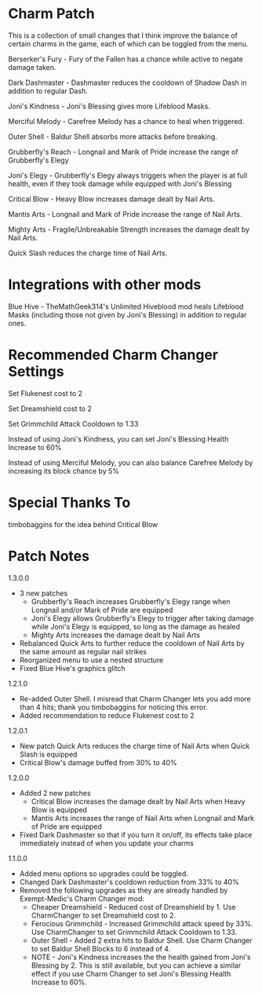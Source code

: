 # Charm Patch

This is a collection of small changes that I think improve the balance of certain charms in the game, each of which can be toggled from the menu.

Berserker's Fury - Fury of the Fallen has a chance while active to negate damage taken.

Dark Dashmaster - Dashmaster reduces the cooldown of Shadow Dash in addition to regular Dash.

Joni's Kindness - Joni's Blessing gives more Lifeblood Masks.

Merciful Melody - Carefree Melody has a chance to heal when triggered.

Outer Shell - Baldur Shell absorbs more attacks before breaking.


Grubberfly's Reach - Longnail and Marik of Pride increase the range of Grubberfly's Elegy

Joni's Elegy - Grubberfly's Elegy always triggers when the player is at full health, even if they took damage while equipped with Joni's Blessing


Critical Blow - Heavy Blow increases damage dealt by Nail Arts.

Mantis Arts - Longnail and Mark of Pride increase the range of Nail Arts.

Mighty Arts - Fragile/Unbreakable Strength increases the damage dealt by Nail Arts.

Quick Slash reduces the charge time of Nail Arts.

# Integrations with other mods

Blue Hive - TheMathGeek314's Unlimited Hiveblood mod heals Lifeblood Masks (including those not given by Joni's Blessing) in addition to regular ones. 

# Recommended Charm Changer Settings

Set Flukenest cost to 2

Set Dreamshield cost to 2

Set Grimmchild Attack Cooldown to 1.33

Instead of using Joni's Kindness, you can set Joni's Blessing Health Increase to 60%

Instead of using Merciful Melody, you can also balance Carefree Melody by increasing its block chance by 5%

# Special Thanks To
timbobaggins for the idea behind Critical Blow

# Patch Notes
1.3.0.0
-	3 new patches
	-	Grubberfly's Reach increases Grubberfly's Elegy range when Longnail and/or Mark of Pride are equipped
	-	Joni's Elegy allows Grubberfly's Elegy to trigger after taking damage while Joni's Elegy is equipped, so long as the damage as healed
	-	Mighty Arts increases the damage dealt by Nail Arts
-	Rebalanced Quick Arts to further reduce the cooldown of Nail Arts by the same amount as regular nail strikes
-	Reorganized menu to use a nested structure
-	Fixed Blue Hive's graphics glitch

1.2.1.0
-	Re-added Outer Shell. I misread that Charm Changer lets you add more than 4 hits; thank you timbobaggins for noticing this error.
-	Added recommendation to reduce Flukenest cost to 2

1.2.0.1
-	New patch Quick Arts reduces the charge time of Nail Arts when Quick Slash is equipped
-	Critical Blow's damage buffed from 30% to 40%

1.2.0.0
-	Added 2 new patches
	-	Critical Blow increases the damage dealt by Nail Arts when Heavy Blow is equipped
	-	Mantis Arts increases the range of Nail Arts when Longnail and Mark of Pride are equipped
-	Fixed Dark Dashmaster so that if you turn it on/off, its effects take place immediately instead of when you update your charms

1.1.0.0
-	Added menu options so upgrades could be toggled. 
-	Changed Dark Dashmaster's cooldown reduction from 33% to 40%
-	Removed the following upgrades as they are already handled by Exempt-Medic's Charm Changer mod:
	-	Cheaper Dreamshield - Reduced cost of Dreamshield by 1. Use CharmChanger to set Dreamshield cost to 2.
	-	Ferocious Grimmchild - Increased Grimmchild attack speed by 33%. Use CharmChanger to set Grimmchild Attack Cooldown to 1.33.
	-	Outer Shell - Added 2 extra hits to Baldur Shell. Use Charm Changer to set Baldur Shell Blocks to 6 instead of 4.
	-	NOTE - Joni's Kindness increases the the health gained from Joni's Blessing by 2. This is still available, but you can achieve a similar effect if you use Charm Changer to set Joni's Blessing Health Increase to 60%.
